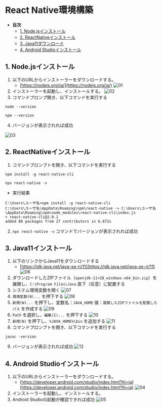 # React Native環境構築

- **目次**
  - [1. Node.jsインストール](#1-nodejsインストール)
  - [2. ReactNativeインストール](#2-reactnativeインストール)
  - [3. Java11ダウンロード](#3-java11インストール)
  - [4. Android Studioインストール](#4-android-studioインストール)

## 1. Node.jsインストール
1. 以下のURLからインストーラーをダウンロードする。
    - [https://nodejs.org/ja/](https://nodejs.org/ja/)
![01](./img/01.png)
2. インストーラーを起動し、インストールする。
![02](./img/02.png)
3. コマンドプロンプ開き、以下コマンドを実行する
```
node --version

npm --version
```
4. バージョンが表示されれば成功

![03](./img/03.png)

## 2. ReactNativeインストール
1. コマンドプロンプトを開き、以下コマンドを実行する
```
npm install -g react-native-cli

npx react-native -v
```
- 実行結果
```
C:\Users\ユーザ名>npm install -g react-native-cli
C:\Users\ユーザ名\AppData\Roaming\npm\react-native -> C:\Users\ユーザ名\AppData\Roaming\npm\node_modules\react-native-cli\index.js
+ react-native-cli@2.0.1
added 88 packages from 27 contributors in 6.872s
```
2. `npx react-native -v` コマンドでバージョンが表示されれば成功

## 3. Java11インストール
1. 以下のリンクからJava11をダウンロードする
    - [https://jdk.java.net/java-se-ri/11](https://jdk.java.net/java-se-ri/11)
![06](./img/06.png)
2. ダウンロードしたZIPファイル（`openjdk-11+28_windows-x64_bin.zip`）を展開し、`C:\Program Files\Java` 直下（任意）に配置する
3. システム環境変数を開く
![07](./img/07.png)
4. `環境変数(N)...` を押下する
![08](./img/08.png)
5. `新規(W)...` を押下し、変数名：`JAVA_HOME` 値：`展開したZIPファイルを配置したパス` を作成する
![09](./img/09.png)
6. `Path` を選択し、`編集(I)...` を押下する
![10](./img/10.png)
7. `新規(N)` を押下し、`%JAVA_HOME%\bin` を追加する
![11](./img/11.png)
8. コマンドプロンプトを開き、以下コマンドを実行する
```
javac -version
```
9. バージョンが表示されれば成功
![12](./img/12.png)

## 4. Android Studioインストール
1. 以下のURLからインストーラーをダウンロードする。
    - [https://developer.android.com/studio/index.html?hl=ja](https://developer.android.com/studio/index.html?hl=ja)
![04](./img/04.png)
2. インストーラーを起動し、インストールする。
3. Android Studioの起動が確認できれば成功
![05](./img/05.png)
